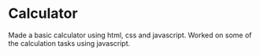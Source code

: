 # Calculator
Made a basic calculator using html, css and javascript. Worked on some of the calculation tasks using javascript.
